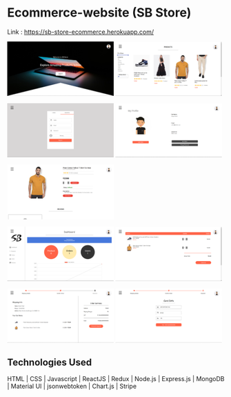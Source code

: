 # Ecommerce-website (SB Store)

Link : https://sb-store-ecommerce.herokuapp.com/


<img src="https://github.com/butani111/Ecommerce-website/blob/master/Readme-images/home-page.png?raw=true" width="49%">   <img src="https://github.com/butani111/Ecommerce-website/blob/master/Readme-images/products-page.png?raw=true" width="49%">

<img src="https://github.com/butani111/Ecommerce-website/blob/master/Readme-images/signup-page.png?raw=true" width="49%">   <img src="https://github.com/butani111/Ecommerce-website/blob/master/Readme-images/profile-page.png?raw=true" width="49%">

<img src="https://github.com/butani111/Ecommerce-website/blob/master/Readme-images/product-details.png?raw=true" width="49%">

<img src="https://github.com/butani111/Ecommerce-website/blob/master/Readme-images/admin-dashboard.png?raw=true" width="49%">   <img src="https://github.com/butani111/Ecommerce-website/blob/master/Readme-images/cart-section.png?raw=true" width="49%">

<img src="https://github.com/butani111/Ecommerce-website/blob/master/Readme-images/order-placing.png?raw=true" width="49%">   <img src="https://github.com/butani111/Ecommerce-website/blob/master/Readme-images/payment.png?raw=true" width="49%">

## Technologies Used
HTML | CSS | Javascript | ReactJS | Redux | Node.js | Express.js | MongoDB | Material UI | jsonwebtoken | Chart.js | Stripe
#
